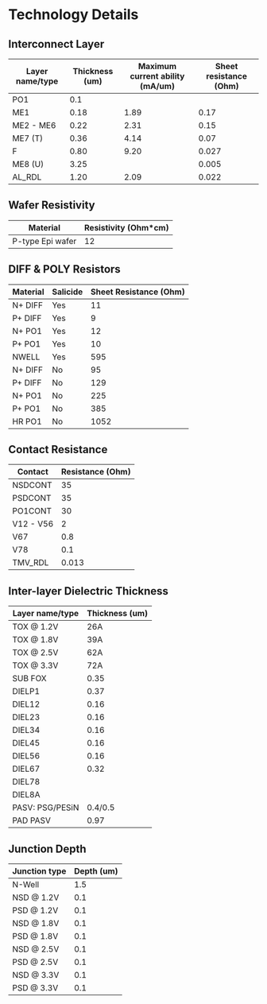 # Technology Details

## Interconnect Layer
| Layer name/type | Thickness (um) | Maximum current ability (mA/um) | Sheet resistance (Ohm) |
| --------------- | -------------- | ------------------------------- | ---------------------- |
| PO1             | 0.1            |                                 |                        |
| ME1             | 0.18           | 1.89                            | 0.17                   |
| ME2 - ME6       | 0.22           | 2.31                            | 0.15                   |
| ME7 (T)         | 0.36           | 4.14                            | 0.07                   |
| F               | 0.80           | 9.20                            | 0.027                  |
| ME8 (U)         | 3.25           |                                 | 0.005                  |
| AL\_RDL         | 1.20           | 2.09                            | 0.022                  |

## Wafer Resistivity
| Material         | Resistivity (Ohm\*cm) |
| ---------------- | --------------------- |
| P-type Epi wafer | 12                    |

## DIFF & POLY Resistors
| Material  | Salicide | Sheet Resistance (Ohm) |
| --------- | -------- | ---------------------- |
| N+ DIFF   | Yes      | 11                     |
| P+ DIFF   | Yes      | 9                      |
| N+ PO1    | Yes      | 12                     |
| P+ PO1    | Yes      | 10                     |
| NWELL     | Yes      | 595                    |
| N+ DIFF   | No       | 95                     |
| P+ DIFF   | No       | 129                    |
| N+ PO1    | No       | 225                    |
| P+ PO1    | No       | 385                    |
| HR PO1    | No       | 1052                   |

## Contact Resistance
| Contact   | Resistance (Ohm) |
| --------- | ---------------- |
| NSDCONT   | 35               |
| PSDCONT   | 35               |
| PO1CONT   | 30               |
| V12 - V56 | 2                |
| V67       | 0.8              |
| V78       | 0.1              |
| TMV\_RDL  | 0.013            |

## Inter-layer Dielectric Thickness
| Layer name/type | Thickness (um) |
| --------------- | -------------- |
| TOX @ 1.2V      | 26A            |
| TOX @ 1.8V      | 39A            |
| TOX @ 2.5V      | 62A            |
| TOX @ 3.3V      | 72A            |
| SUB FOX         | 0.35           |
| DIELP1          | 0.37           |
| DIEL12          | 0.16           |
| DIEL23          | 0.16           |
| DIEL34          | 0.16           |
| DIEL45          | 0.16           |
| DIEL56          | 0.16           |
| DIEL67          | 0.32           |
| DIEL78          |                |
| DIEL8A          |                |
| PASV: PSG/PESiN | 0.4/0.5        |
| PAD PASV        | 0.97           |

## Junction Depth
| Junction type | Depth (um) |
| ------------- | ---------- |
| N-Well        | 1.5        |
| NSD @ 1.2V    | 0.1        |
| PSD @ 1.2V    | 0.1        |
| NSD @ 1.8V    | 0.1        |
| PSD @ 1.8V    | 0.1        |
| NSD @ 2.5V    | 0.1        |
| PSD @ 2.5V    | 0.1        |
| NSD @ 3.3V    | 0.1        |
| PSD @ 3.3V    | 0.1        |
